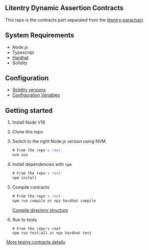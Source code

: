 ## Litentry Dynamic Assertion Contracts 

This repo is the contracts part separated from the [litentry-parachain](https://github.com/litentry/litentry-parachain).

## System Requirements

- Node.js
- Typescript
- [Hardhat](https://hardhat.org/hardhat-runner/docs/getting-started#overview)
- Solidity

## Configuration

- [Solidity versions](https://hardhat.org/hardhat-runner/docs/advanced/multiple-solidity-versions)
- [Configuration Variables](https://hardhat.org/hardhat-runner/docs/config#configuration)

## Getting started

1. Install Node V18

2. Clone this repo

3. Switch to the right Node.js version using NVM.

   ```typescript
   # From the repo's root
   nvm use
   ```

4. Install dependencies with `npm`

   ```typescript
   # From the repo's root
   npm install
   ```

5. Compile contracts

   ```typescript
   # From the repo's root
   npm run compile or npx hardhat compile
   ```

   [Compile directory structure](https://hardhat.org/hardhat-runner/docs/advanced/artifacts#directory-structure)

6. Run ts-tests

   ```
   # From the repo's root
   npm run test:all or npx hardhat test
   ```

​	[More tesing contracts details](https://hardhat.org/hardhat-runner/docs/guides/test-contracts)